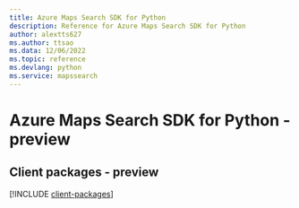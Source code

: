 ```yaml
---
title: Azure Maps Search SDK for Python
description: Reference for Azure Maps Search SDK for Python
author: alextts627
ms.author: ttsao
ms.data: 12/06/2022
ms.topic: reference
ms.devlang: python
ms.service: mapssearch
---
```

# Azure Maps Search SDK for Python - preview

## Client packages - preview
[!INCLUDE [client-packages](maps-search-client-index.md)]